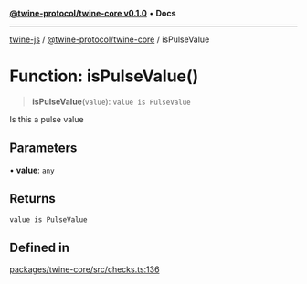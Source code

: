 [**@twine-protocol/twine-core v0.1.0**](../index.md) • **Docs**

***

[twine-js](../../../index.md) / [@twine-protocol/twine-core](../index.md) / isPulseValue

# Function: isPulseValue()

> **isPulseValue**(`value`): `value is PulseValue`

Is this a pulse value

## Parameters

• **value**: `any`

## Returns

`value is PulseValue`

## Defined in

[packages/twine-core/src/checks.ts:136](https://github.com/twine-protocol/twine-js/blob/fb5041c7a2da4a796f653066248604ca1c5dccc6/packages/twine-core/src/checks.ts#L136)
